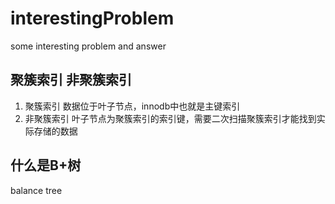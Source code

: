 # interestingProblem
some interesting problem and answer
## 聚簇索引 非聚簇索引
1. 聚簇索引 数据位于叶子节点，innodb中也就是主键索引
2. 非聚簇索引 叶子节点为聚簇索引的索引键，需要二次扫描聚簇索引才能找到实际存储的数据
## 什么是B+树
balance tree

